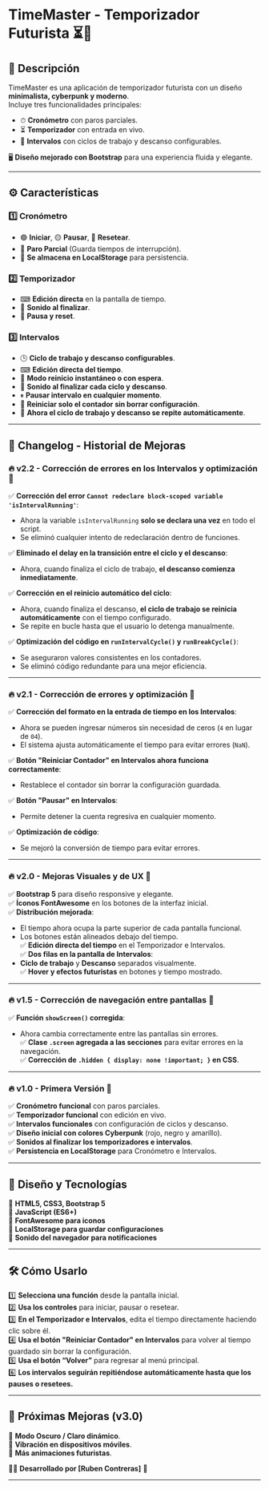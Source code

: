 # TimeMaster - Temporizador Futurista ⏳🚀

## 📌 Descripción
TimeMaster es una aplicación de temporizador futurista con un diseño **minimalista, cyberpunk y moderno**.  
Incluye tres funcionalidades principales:
- ⏱ **Cronómetro** con paros parciales.
- ⏳ **Temporizador** con entrada en vivo.
- 🔄 **Intervalos** con ciclos de trabajo y descanso configurables.

🖥 **Diseño mejorado con Bootstrap** para una experiencia fluida y elegante.

---

## ⚙ **Características**
### 1️⃣ **Cronómetro**
- 🟢 **Iniciar**, 🟡 **Pausar**, 🔴 **Resetear**.
- 🏁 **Paro Parcial** (Guarda tiempos de interrupción).
- 💾 **Se almacena en LocalStorage** para persistencia.

### 2️⃣ **Temporizador**
- ⌨ **Edición directa** en la pantalla de tiempo.
- 🔔 **Sonido al finalizar**.
- 🔄 **Pausa y reset**.

### 3️⃣ **Intervalos**
- 🕒 **Ciclo de trabajo y descanso configurables**.
- ⌨ **Edición directa del tiempo**.
- 🔄 **Modo reinicio instantáneo o con espera**.
- 🔔 **Sonido al finalizar cada ciclo y descanso**.
- ⏸ **Pausar intervalo en cualquier momento**.
- 🔄 **Reiniciar solo el contador sin borrar configuración**.
- 🔁 **Ahora el ciclo de trabajo y descanso se repite automáticamente**.

---

## 📜 **Changelog - Historial de Mejoras**
### 🔥 v2.2 - Corrección de errores en los Intervalos y optimización 🚀
✅ **Corrección del error `Cannot redeclare block-scoped variable 'isIntervalRunning'`**:  
   - Ahora la variable `isIntervalRunning` **solo se declara una vez** en todo el script.  
   - Se eliminó cualquier intento de redeclaración dentro de funciones.  

✅ **Eliminado el delay en la transición entre el ciclo y el descanso**:  
   - Ahora, cuando finaliza el ciclo de trabajo, **el descanso comienza inmediatamente**.  

✅ **Corrección en el reinicio automático del ciclo**:  
   - Ahora, cuando finaliza el descanso, **el ciclo de trabajo se reinicia automáticamente** con el tiempo configurado.  
   - Se repite en bucle hasta que el usuario lo detenga manualmente.  

✅ **Optimización del código en `runIntervalCycle()` y `runBreakCycle()`**:  
   - Se aseguraron valores consistentes en los contadores.  
   - Se eliminó código redundante para una mejor eficiencia.  

---

### 🔥 v2.1 - Corrección de errores y optimización 🚀
✅ **Corrección del formato en la entrada de tiempo en los Intervalos**:  
   - Ahora se pueden ingresar números sin necesidad de ceros (`4` en lugar de `04`).  
   - El sistema ajusta automáticamente el tiempo para evitar errores (`NaN`).  

✅ **Botón "Reiniciar Contador" en Intervalos ahora funciona correctamente**:  
   - Restablece el contador sin borrar la configuración guardada.  

✅ **Botón "Pausar" en Intervalos**:  
   - Permite detener la cuenta regresiva en cualquier momento.  

✅ **Optimización de código**:  
   - Se mejoró la conversión de tiempo para evitar errores.  

---

### 🔥 v2.0 - Mejoras Visuales y de UX 🚀
✅ **Bootstrap 5** para diseño responsive y elegante.  
✅ **Íconos FontAwesome** en los botones de la interfaz inicial.  
✅ **Distribución mejorada**: 
   - El tiempo ahora ocupa la parte superior de cada pantalla funcional.  
   - Los botones están alineados debajo del tiempo.  
✅ **Edición directa del tiempo** en el Temporizador e Intervalos.  
✅ **Dos filas en la pantalla de Intervalos**:  
   - **Ciclo de trabajo** y **Descanso** separados visualmente.  
✅ **Hover y efectos futuristas** en botones y tiempo mostrado.  

---

### 🔥 v1.5 - Corrección de navegación entre pantallas 🚀
✅ **Función `showScreen()` corregida**:  
   - Ahora cambia correctamente entre las pantallas sin errores.  
✅ **Clase `.screen` agregada a las secciones** para evitar errores en la navegación.  
✅ **Corrección de `.hidden { display: none !important; }` en CSS**.  

---

### 🔥 v1.0 - Primera Versión 🚀
✅ **Cronómetro funcional** con paros parciales.  
✅ **Temporizador funcional** con edición en vivo.  
✅ **Intervalos funcionales** con configuración de ciclos y descanso.  
✅ **Diseño inicial con colores Cyberpunk** (rojo, negro y amarillo).  
✅ **Sonidos al finalizar los temporizadores e intervalos**.  
✅ **Persistencia en LocalStorage** para Cronómetro e Intervalos.  

---

## 🎨 **Diseño y Tecnologías**
🔹 **HTML5, CSS3, Bootstrap 5**  
🔹 **JavaScript (ES6+)**  
🔹 **FontAwesome para iconos**  
🔹 **LocalStorage para guardar configuraciones**  
🔹 **Sonido del navegador para notificaciones**  

---

## 🛠 **Cómo Usarlo**
1️⃣ **Selecciona una función** desde la pantalla inicial.  
2️⃣ **Usa los controles** para iniciar, pausar o resetear.  
3️⃣ **En el Temporizador e Intervalos**, edita el tiempo directamente haciendo clic sobre él.  
4️⃣ **Usa el botón "Reiniciar Contador" en Intervalos** para volver al tiempo guardado sin borrar la configuración.  
5️⃣ **Usa el botón “Volver”** para regresar al menú principal.  
6️⃣ **Los intervalos seguirán repitiéndose automáticamente hasta que los pauses o resetees.**  

---

## 📌 **Próximas Mejoras (v3.0)**
🔹 **Modo Oscuro / Claro dinámico**.  
🔹 **Vibración en dispositivos móviles**.  
🔹 **Más animaciones futuristas**.  

👨‍💻 **Desarrollado por [Ruben Contreras]** 🚀

---
